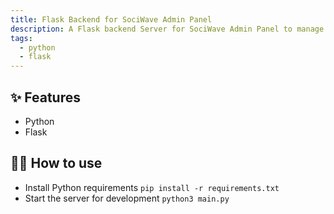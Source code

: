 ```yaml
---
title: Flask Backend for SociWave Admin Panel
description: A Flask backend Server for SociWave Admin Panel to manage the SociWave App and its users.
tags:
  - python
  - flask
---
```


## ✨ Features

- Python
- Flask

## 💁‍♀️ How to use

- Install Python requirements `pip install -r requirements.txt`
- Start the server for development `python3 main.py`

